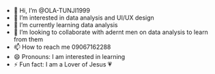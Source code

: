 - 👋 Hi, I’m @OLA-TUNJI1999
- 👀 I’m interested in data analysis and UI/UX design
- 🌱 I’m currently learning data analysis 
- 💞️ I’m looking to collaborate with adernt men on data analysis to learn from them
- 📫 How to reach me 09067162288
- 😄 Pronouns: I am interested in learning 
- ⚡ Fun fact: I am a Lover of Jesus 💗

<!---
OLA-TUNJI1999/OLA-TUNJI1999 is a ✨ special ✨ repository because its `README.md` (this file) appears on your GitHub profile.
You can click the Preview link to take a look at your changes.
--->
